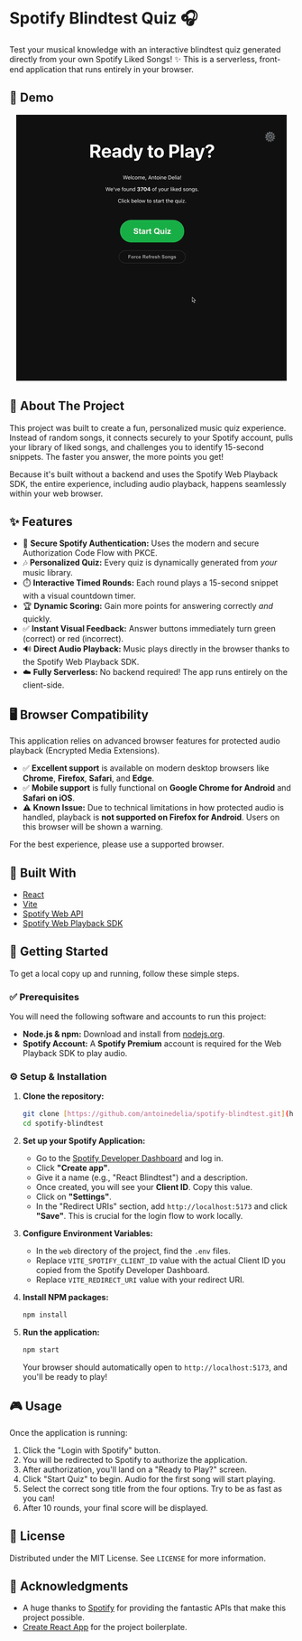 # Spotify Blindtest Quiz 🎧

Test your musical knowledge with an interactive blindtest quiz generated directly from your own Spotify Liked Songs! ✨ This is a serverless, front-end application that runs entirely in your browser.

## 🎥 Demo

<p align="center">
  <img src="./assets/demo.gif" alt="Demo of Spotify Blindtest" />
</p>

## 📖 About The Project

This project was built to create a fun, personalized music quiz experience. Instead of random songs, it connects securely to your Spotify account, pulls your library of liked songs, and challenges you to identify 15-second snippets. The faster you answer, the more points you get!

Because it's built without a backend and uses the Spotify Web Playback SDK, the entire experience, including audio playback, happens seamlessly within your web browser.

## ✨ Features

-   🔐 **Secure Spotify Authentication:** Uses the modern and secure Authorization Code Flow with PKCE.
-   🎶 **Personalized Quiz:** Every quiz is dynamically generated from *your* music library.
-   ⏱️ **Interactive Timed Rounds:** Each round plays a 15-second snippet with a visual countdown timer.
-   🏆 **Dynamic Scoring:** Gain more points for answering correctly *and* quickly.
-   ✅ **Instant Visual Feedback:** Answer buttons immediately turn green (correct) or red (incorrect).
-   🔊 **Direct Audio Playback:** Music plays directly in the browser thanks to the Spotify Web Playback SDK.
-   ☁️ **Fully Serverless:** No backend required! The app runs entirely on the client-side.

## 🖥️ Browser Compatibility

This application relies on advanced browser features for protected audio playback (Encrypted Media Extensions).

-   ✅ **Excellent support** is available on modern desktop browsers like **Chrome**, **Firefox**, **Safari**, and **Edge**.
-   ✅ **Mobile support** is fully functional on **Google Chrome for Android** and **Safari on iOS**.
-   ⚠️ **Known Issue:** Due to technical limitations in how protected audio is handled, playback is **not supported on Firefox for Android**. Users on this browser will be shown a warning.

For the best experience, please use a supported browser.

## 🔧 Built With

-   [React](https://reactjs.org/)
-   [Vite](https://vite.dev/)
-   [Spotify Web API](https://developer.spotify.com/documentation/web-api)
-   [Spotify Web Playback SDK](https://developer.spotify.com/documentation/web-playback-sdk)

## 🚀 Getting Started

To get a local copy up and running, follow these simple steps.

### ✅ Prerequisites

You will need the following software and accounts to run this project:

-   **Node.js & npm:** Download and install from [nodejs.org](https://nodejs.org/).
-   **Spotify Account:** A **Spotify Premium** account is required for the Web Playback SDK to play audio.

### ⚙️ Setup & Installation

1.  **Clone the repository:**
    ```sh
    git clone [https://github.com/antoinedelia/spotify-blindtest.git](https://github.com/antoinedelia/spotify-blindtest.git)
    cd spotify-blindtest
    ```

2.  **Set up your Spotify Application:**
    -   Go to the [Spotify Developer Dashboard](https://developer.spotify.com/dashboard) and log in.
    -   Click **"Create app"**.
    -   Give it a name (e.g., "React Blindtest") and a description.
    -   Once created, you will see your **Client ID**. Copy this value.
    -   Click on **"Settings"**.
    -   In the "Redirect URIs" section, add `http://localhost:5173` and click **"Save"**. This is crucial for the login flow to work locally.

3.  **Configure Environment Variables:**
    -   In the `web` directory of the project, find the `.env` files.
    -   Replace `VITE_SPOTIFY_CLIENT_ID` value with the actual Client ID you copied from the Spotify Developer Dashboard.
    -   Replace `VITE_REDIRECT_URI` value with your redirect URI.

4.  **Install NPM packages:**
    ```sh
    npm install
    ```

5.  **Run the application:**
    ```sh
    npm start
    ```

    Your browser should automatically open to `http://localhost:5173`, and you'll be ready to play!

## 🎮 Usage

Once the application is running:

1.  Click the "Login with Spotify" button.
2.  You will be redirected to Spotify to authorize the application.
3.  After authorization, you'll land on a "Ready to Play?" screen.
4.  Click "Start Quiz" to begin. Audio for the first song will start playing.
5.  Select the correct song title from the four options. Try to be as fast as you can!
6.  After 10 rounds, your final score will be displayed.

## 📜 License

Distributed under the MIT License. See `LICENSE` for more information.

## 🙏 Acknowledgments

-   A huge thanks to [Spotify](https://www.spotify.com) for providing the fantastic APIs that make this project possible.
-   [Create React App](https://github.com/facebook/create-react-app) for the project boilerplate.
